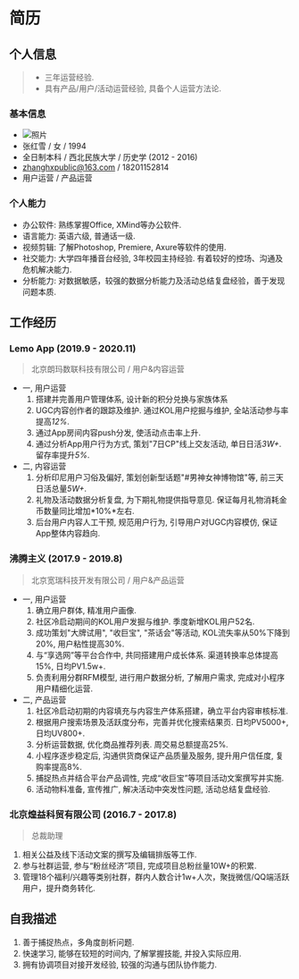 # 简历

## 个人信息

> * 三年运营经验.
> * 具有产品/用户/活动运营经验, 具备个人运营方法论.

### 基本信息

* ![照片](https://zhangrunhao.oss-cn-beijing.aliyuncs.com/test/100.png)
* 张红雪 / 女 / 1994
* 全日制本科 / 西北民族大学 / 历史学 (2012 - 2016)
* zhanghxpublic@163.com / 18201152814
* 用户运营 / 产品运营

### 个人能力

* 办公软件: 熟练掌握Office, XMind等办公软件.
* 语言能力: 英语六级, 普通话一级.
* 视频剪辑: 了解Photoshop, Premiere, Axure等软件的使用.
* 社交能力: 大学四年播音台经验, 3年校园主持经验. 有着较好的控场、沟通及危机解决能力.
* 分析能力: 对数据敏感，较强的数据分析能力及活动总结复盘经验，善于发现问题本质.

## 工作经历

### Lemo App (2019.9 - 2020.11)

> 北京朗玛数联科技有限公司 / 用户&内容运营

* 一, 用户运营
  1. 搭建并完善用户管理体系, 设计新的积分兑换与家族体系
  2. UGC内容创作者的跟踪及维护. 通过KOL用户挖掘与维护, 全站活动参与率提高*12%*.
  3. 通过App房间内容push分发, 使活动点击率上升.
  4. 通过分析App用户行为方式, 策划"7日CP"线上交友活动, 单日日活*3W+*. 留存率提升*5%*.
* 二, 内容运营
  1. 分析印尼用户习俗及偏好, 策划创新型话题"#男神女神博物馆"等, 前三天日活总量*5W+*.
  2. 礼物及活动数据分析复盘, 为下期礼物提供指导意见. 保证每月礼物消耗金币数量同比增加*10%*左右.
  3. 后台用户内容人工干预, 规范用户行为, 引导用户对UGC内容模仿, 保证App整体内容趋向.

### 沸腾主义 (2017.9 - 2019.8)

> 北京宽瑞科技开发有限公司 / 用户&产品运营

* 一, ⽤户运营
  1. 确⽴⽤户群体, 精准⽤户画像.
  2. 社区冷启动期间的KOL⽤户发掘与维护. 季度新增KOL⽤户52名.
  3. 成功策划"⼤牌试⽤", "收巨宝", "茶话会"等活动, KOL流失率从50%下降到20%, ⽤户粘性提⾼30%.
  4. 与“享选网”等平台合作中, 共同搭建⽤户成⻓体系. 渠道转换率总体提⾼15%, ⽇均PV1.5w+.
  5. 负责利⽤分群RFM模型, 进⾏用户数据分析, 了解⽤户需求, 完成对⼩程序用户精细化运营.
* 二, 产品运营
  1. 社区冷启动初期的内容填充与内容⽣产体系搭建，确⽴平台内容审核标准.
  2. 根据⽤户搜索场景及活跃度分布，完善并优化搜索结果⻚. 日均PV5000+,日均UV800+.
  3. 分析运营数据, 优化商品推荐列表. 周交易总额提⾼25%.
  4. ⼩程序逐步稳定后, 沟通供货商保证产品质量及服务, 提升⽤户信任度, 复购率提⾼8%.
  5. 捕捉热点并结合平台产品调性, 完成“收巨宝”等项⽬活动⽂案撰写并实施.
  6. 活动物料准备, 宣传推⼴, 解决活动中突发性问题, 活动总结复盘经验.

### 北京煌益科贸有限公司 (2016.7 - 2017.8)

> 总裁助理

1. 相关公益及线下活动文案的撰写及编辑排版等工作.
2. 参与社群运营, 参与“粉丝经济”项目, 完成项目总粉丝量10W+的积累.
3. 管理18个福利/兴趣等类别社群，群内人数合计1w+人次，聚拢微信/QQ端活跃用户，提升商务转化.

## 自我描述

1. 善于捕捉热点，多角度剖析问题.
2. 快速学习, 能够在较短的时间内, 了解掌握技能, 并投入实际应用.
3. 拥有协调项目对接开发经验, 较强的沟通与团队协作能力.
